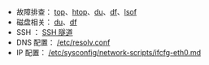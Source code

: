 
- 故障排查： [top](command/top.md)、[htop](command/htop.md)、[du](command/du.md)、[df](command/df.md)、[lsof](command/lsof.md)
- 磁盘相关： [du](command/du.md)、[df](command/df.md)
- SSH ： [SSH 隧道](command/network/ssh/turnnel.md)
- DNS 配置： [/etc/resolv.conf](etc/resolv.conf.md)
- IP 配置： [/etc/sysconfig/network-scripts/ifcfg-eth0.md](etc/sysconfig/network-scripts/ifcfg-eth0.md)

